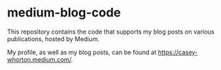 # medium-blog-code

This repository contains the code that supports my blog posts on various publications, hosted by Medium.

My profile, as well as my blog posts, can be found at https://casey-whorton.medium.com/.

